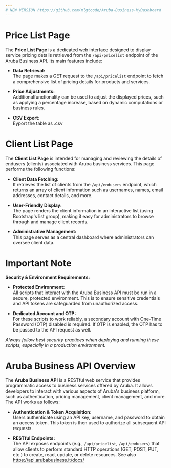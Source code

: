 ```yaml
---
# NEW VERSION https://github.com/mlgtcode/Aruba-Business-MyDashboard
---
```

# Price List Page

The **Price List Page** is a dedicated web interface designed to display service pricing details retrieved from the `/api/pricelist` endpoint of the Aruba Business API. Its main features include:

- **Data Retrieval:**  
  The page makes a GET request to the `/api/pricelist` endpoint to fetch a comprehensive list of pricing details for products and services.

- **Price Adjustments:**  
  Additionalfunctionality can be used to adjust the displayed prices, such as applying a percentage increase, based on dynamic computations or business rules.
  
- **CSV Export:**  
  Eyport the table as .csv

# Client List Page

The **Client List Page** is intended for managing and reviewing the details of endusers (clients) associated with Aruba business services. This page performs the following functions:

- **Client Data Fetching:**  
  It retrieves the list of clients from the `/api/endusers` endpoint, which returns an array of client information such as usernames, names, email addresses, contact details, and more.

- **User-Friendly Display:**  
  The page renders the client information in an interactive list (using Bootstrap's list group), making it easy for administrators to browse through and manage client records.

- **Administrative Management:**  
  This page serves as a central dashboard where administrators can oversee client data.
  
# Important Note

**Security & Environment Requirements:**  
- **Protected Environment:**  
  All scripts that interact with the Aruba Business API must be run in a secure, protected environment. This is to ensure sensitive credentials and API tokens are safeguarded from unauthorized access.

- **Dedicated Account and OTP:**  
  For these scripts to work reliably, a secondary account with One-Time Password (OTP) disabled is required. If OTP is enabled, the OTP has to be passed to the API request as well.

*Always follow best security practices when deploying and running these scripts, especially in a production environment.*

# Aruba Business API Overview

The **Aruba Business API** is a RESTful web service that provides programmatic access to business services offered by Aruba. It allows developers to interact with various aspects of Aruba's business platform, such as authentication, pricing management, client management, and more. The API works as follows:

- **Authentication & Token Acquisition:**  
  Users authenticate using an API key, username, and password to obtain an access token. This token is then used to authorize all subsequent API requests.

- **RESTful Endpoints:**  
  The API exposes endpoints (e.g., `/api/pricelist`, `/api/endusers`) that allow clients to perform standard HTTP operations (GET, POST, PUT, etc.) to create, read, update, or delete resources.
    See also https://api.arubabusiness.it/docs/
